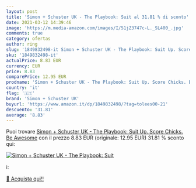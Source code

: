 ```yaml
---
layout: post
title: 'Simon + Schuster UK - The Playbook: Suit al 31.81 % di sconto'
date: 2021-03-12 14:39:46
image: 'https://m.media-amazon.com/images/I/51jZ3747c-L._SL400_.jpg'
comments: true
category: ofertas
author: ring
slug: '1849832498-it Simon + Schuster UK - The Playbook: Suit Up. Score Chicks....'
sku: '1849832498-it'
actualPrice: 8.83 EUR
currency: EUR
price: 8.83
comparePrice: 12.95 EUR
prodname: 'Simon + Schuster UK - The Playbook: Suit Up. Score Chicks. Be Awesome'
country: 'it'
flag: '🇮🇹'
brand: 'Simon + Schuster UK'
buyurl: 'https://www.amazon.it/dp/1849832498/?tag=tolees00-21'
descuento: '31.81'
average: '8.83'
---
```


Puoi trovare [Simon + Schuster UK - The Playbook: Suit Up. Score Chicks. Be Awesome](https://www.amazon.it/dp/1849832498/?tag=tolees00-21) con il prezzo 8.83 EUR (originale: 12.95 EUR) 31.81 % sconto qui:

[![Simon + Schuster UK - The Playbook: Suit](https://m.media-amazon.com/images/I/51jZ3747c-L._SL400_.jpg)](https://www.amazon.it/dp/1849832498/?tag=tolees00-21)

ℹ️:


[🛒 Acquista qui!!](https://www.amazon.it/dp/1849832498/?tag=tolees00-21)
